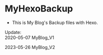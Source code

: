 # MyHexoBackup

- This is My Blog's Backup files with Hexo.

Update: </br>
2020-05-07 MyBlog_V1 </br>

2023-05-26 MyBlog_V2 </br>

